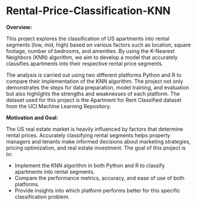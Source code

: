 # Rental-Price-Classification-KNN
**Overview:**

This project explores the classification of US apartments into rental segments (low, mid, high) based on various factors such as location, square footage, number of bedrooms, and amenities. By using the K-Nearest Neighbors (KNN) algorithm, we aim to develop a model that accurately classifies apartments into their respective rental price segments.

The analysis is carried out using two different platforms Python and R to compare their implementation of the KNN algorithm. The project not only demonstrates the steps for data preparation, model training, and evaluation but also highlights the strengths and weaknesses of each platform. The dataset used for this project is the Apartment for Rent Classified dataset from the UCI Machine Learning Repository.

**Motivation and Goal:**

The US real estate market is heavily influenced by factors that determine rental prices. Accurately classifying rental segments helps property managers and tenants make informed decisions about marketing strategies, pricing optimization, and real estate investment. The goal of this project is to:
- Implement the KNN algorithm in both Python and R to classify apartments into rental segments.
- Compare the performance metrics, accuracy, and ease of use of both platforms.
- Provide insights into which platform performs better for this specific classification problem.
